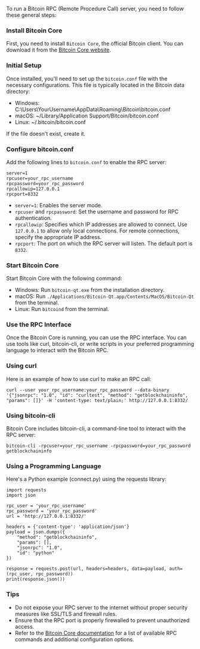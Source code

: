 To run a Bitcoin RPC (Remote Procedure Call) server, you need to follow these general steps:

### Install Bitcoin Core
First, you need to install `Bitcoin Core`, the official Bitcoin client. You can download it from the [Bitcoin Core website](https://bitcoin.org/en/download).

### Initial Setup
Once installed, you'll need to set up the `bitcoin.conf` file with the necessary configurations. This file is typically located in the Bitcoin data directory:

- Windows: C:\Users\YourUsername\AppData\Roaming\Bitcoin\bitcoin.conf
- macOS: ~/Library/Application Support/Bitcoin/bitcoin.conf
- Linux: ~/.bitcoin/bitcoin.conf

If the file doesn't exist, create it.

### Configure bitcoin.conf
Add the following lines to `bitcoin.conf` to enable the RPC server:
```
server=1
rpcuser=your_rpc_username
rpcpassword=your_rpc_password
rpcallowip=127.0.0.1
rpcport=8332
```
- `server=1`: Enables the server mode.
- `rpcuser` and `rpcpassword`: Set the username and password for RPC authentication.
- `rpcallowip`: Specifies which IP addresses are allowed to connect. Use `127.0.0.1` to allow only local connections. For remote connections, specify the appropriate IP address.
- `rpcport`: The port on which the RPC server will listen. The default port is `8332`.

### Start Bitcoin Core
Start Bitcoin Core with the following command:
- Windows: Run `bitcoin-qt.exe` from the installation directory.
- macOS: Run `./Applications/Bitcoin-Qt.app/Contents/MacOS/Bitcoin-Qt` from the terminal.
- Linux: Run `bitcoind` from the terminal.
### Use the RPC Interface
Once the Bitcoin Core is running, you can use the RPC interface. You can use tools like curl, bitcoin-cli, or write scripts in your preferred programming language to interact with the Bitcoin RPC.
### Using curl
Here is an example of how to use curl to make an RPC call:
```
curl --user your_rpc_username:your_rpc_password --data-binary '{"jsonrpc": "1.0", "id": "curltest", "method": "getblockchaininfo", "params": []}' -H 'content-type: text/plain;' http://127.0.0.1:8332/
```
### Using bitcoin-cli
Bitcoin Core includes bitcoin-cli, a command-line tool to interact with the RPC server:
```
bitcoin-cli -rpcuser=your_rpc_username -rpcpassword=your_rpc_password getblockchaininfo
```
### Using a Programming Language
Here's a Python example (connect.py) using the requests library:
```
import requests
import json

rpc_user = 'your_rpc_username'
rpc_password = 'your_rpc_password'
url = 'http://127.0.0.1:8332/'

headers = {'content-type': 'application/json'}
payload = json.dumps({
    "method": "getblockchaininfo",
    "params": [],
    "jsonrpc": "1.0",
    "id": "python"
})

response = requests.post(url, headers=headers, data=payload, auth=(rpc_user, rpc_password))
print(response.json())
```
### Tips
- Do not expose your RPC server to the internet without proper security measures like SSL/TLS and firewall rules.
- Ensure that the RPC port is properly firewalled to prevent unauthorized access.
- Refer to the [Bitcoin Core documentation](https://developer.bitcoin.org/reference/rpc/index.html) for a list of available RPC commands and additional configuration options.
